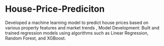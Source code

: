 # House-Price-Prediciton
Developed a machine learning model to predict house prices based on various property features and market trends , Model Development: Built and trained regression models using algorithms such as Linear Regression, Random Forest, and XGBoost.

